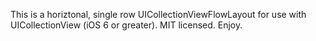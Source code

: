 This is a horiztonal, single row UICollectionViewFlowLayout for use with
UICollectionView (iOS 6 or greater).  MIT licensed.  Enjoy.
